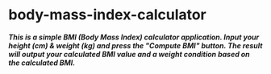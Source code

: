 # body-mass-index-calculator

<i><strong>This is a simple BMI (Body Mass Index) calculator application. Input your height (cm) & weight (kg) and press the "Compute BMI" button. The result will output your calculated BMI value and a weight condition based on the calculated BMI.</strong></i>